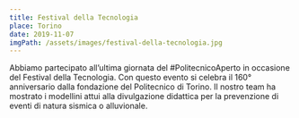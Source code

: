 ```yaml
---
title: Festival della Tecnologia
place: Torino
date: 2019-11-07
imgPath: /assets/images/festival-della-tecnologia.jpg
---
```


Abbiamo partecipato all’ultima giornata del #PolitecnicoAperto in occasione del Festival della Tecnologia. Con questo evento si celebra il 160° anniversario dalla fondazione del Politecnico di Torino. Il nostro team ha mostrato i modellini attui alla divulgazione didattica per la prevenzione di eventi di natura sismica o alluvionale.
